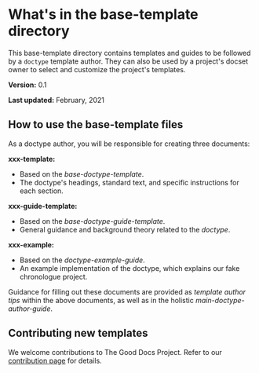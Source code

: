 # What's in the base-template directory

This base-template directory contains templates and guides to be followed by a `doctype` template author. They can also be used by a project's docset owner to select and customize the project's templates.

**Version:** 0.1

**Last updated:** February, 2021

## How to use the base-template files 
As a doctype author, you will be responsible for creating three documents:

**xxx-template:**
* Based on the _base-doctype-template_.
* The doctype's headings, standard text, and specific instructions for each section.

**xxx-guide-template:**
* Based on the _base-doctype-guide-template_.
* General guidance and background theory related to the _doctype_.

**xxx-example:**
* Based on the _doctype-example-guide_.
* An example implementation of the doctype, which explains our fake chronologue project.

Guidance for filling out these documents are provided as _template author tips_ within the above documents, as well as in the holistic _main-doctype-author-guide_.

## Contributing new templates

We welcome contributions to The Good Docs Project. Refer to our [contribution page](https://thegooddocsproject.dev/contribute.html) for details.
